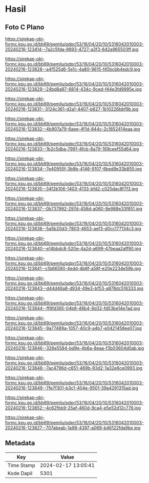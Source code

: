 # Hasil

## Foto C Plano

https://sirekap-obj-formc.kpu.go.id/bb69/pemilu/pdpr/53/16/04/20/10/5316042010003-20240216-123414--7a2c5fda-9693-4727-a3f3-642a965503ff.jpg

https://sirekap-obj-formc.kpu.go.id/bb69/pemilu/pdpr/53/16/04/20/10/5316042010003-20240216-123828--a4f525d6-5e1c-4a80-9615-f45bcbb4edc9.jpg

https://sirekap-obj-formc.kpu.go.id/bb69/pemilu/pdpr/53/16/04/20/10/5316042010003-20240216-123829--24bd8a97-6814-434c-9ced-f44e3fd9995e.jpg

https://sirekap-obj-formc.kpu.go.id/bb69/pemilu/pdpr/53/16/04/20/10/5316042010003-20240216-123831--3124c361-d2a1-4407-b627-1b10226bbf9b.jpg

https://sirekap-obj-formc.kpu.go.id/bb69/pemilu/pdpr/53/16/04/20/10/5316042010003-20240216-123832--4b907a79-6aee-4f1d-844c-2c1652414eaa.jpg

https://sirekap-obj-formc.kpu.go.id/bb69/pemilu/pdpr/53/16/04/20/10/5316042010003-20240216-123833--1b2c5dba-7991-4fcb-8a79-169ceef55d64.jpg

https://sirekap-obj-formc.kpu.go.id/bb69/pemilu/pdpr/53/16/04/20/10/5316042010003-20240216-123834--7e40955f-3b9b-4146-9107-6bed9e33b855.jpg

https://sirekap-obj-formc.kpu.go.id/bb69/pemilu/pdpr/53/16/04/20/10/5316042010003-20240216-123835--34f2b106-1403-4133-bfd2-c025dac8f7f3.jpg

https://sirekap-obj-formc.kpu.go.id/bb69/pemilu/pdpr/53/16/04/20/10/5316042010003-20240216-123837--0b737992-297d-458d-a060-8e988e33f651.jpg

https://sirekap-obj-formc.kpu.go.id/bb69/pemilu/pdpr/53/16/04/20/10/5316042010003-20240216-123838--5a5b20d3-7803-4653-aef3-d0cc177134c3.jpg

https://sirekap-obj-formc.kpu.go.id/bb69/pemilu/pdpr/53/16/04/20/10/5316042010003-20240216-123840--e14bbdc8-520e-4a2d-a699-47beaa2aff90.jpg

https://sirekap-obj-formc.kpu.go.id/bb69/pemilu/pdpr/53/16/04/20/10/5316042010003-20240216-123841--c1b66590-4edd-4b6f-a58f-e20e2234e59b.jpg

https://sirekap-obj-formc.kpu.go.id/bb69/pemilu/pdpr/53/16/04/20/10/5316042010003-20240216-123843--d44d46a8-d934-49e3-bf53-a978dc516333.jpg

https://sirekap-obj-formc.kpu.go.id/bb69/pemilu/pdpr/53/16/04/20/10/5316042010003-20240216-123844--ff8fd365-04b8-46b4-8d32-fd53be14e7ad.jpg

https://sirekap-obj-formc.kpu.go.id/bb69/pemilu/pdpr/53/16/04/20/10/5316042010003-20240216-123845--9a77489a-1057-40c9-a4b7-e0421458ee07.jpg

https://sirekap-obj-formc.kpu.go.id/bb69/pemilu/pdpr/53/16/04/20/10/5316042010003-20240216-123846--326e5584-bd9e-4b6a-8eaa-f3b03604d0ab.jpg

https://sirekap-obj-formc.kpu.go.id/bb69/pemilu/pdpr/53/16/04/20/10/5316042010003-20240216-123848--7ac4796d-c651-469b-93d2-1a32e6ce0993.jpg

https://sirekap-obj-formc.kpu.go.id/bb69/pemilu/pdpr/53/16/04/20/10/5316042010003-20240216-123849--7fe7f301-b3c1-404e-9501-39a4291315ad.jpg

https://sirekap-obj-formc.kpu.go.id/bb69/pemilu/pdpr/53/16/04/20/10/5316042010003-20240216-123852--4c62fbb9-25af-460d-9ca4-e5e52d12c776.jpg

https://sirekap-obj-formc.kpu.go.id/bb69/pemilu/pdpr/53/16/04/20/10/5316042010003-20240216-123827--707abeab-1a98-4397-a069-b46122fda9be.jpg


## Metadata

| Key        | Value               |
| ---------- | ------------------- |
| Time Stamp | 2024-02-17 13:05:41 |
| Kode Dapil | 5301                |



